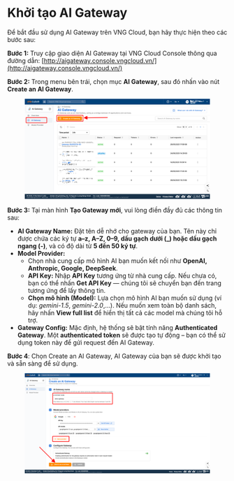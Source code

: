 # Khởi tạo AI Gateway

Để bắt đầu sử dụng AI Gateway trên VNG Cloud, bạn hãy thực hiện theo các bước sau:

**Bước 1:** Truy cập giao diện AI Gateway tại VNG Cloud Console thông qua đường dẫn: [http://aigateway.console.vngcloud.vn/](http://aigateway.console.vngcloud.vn/)

**Bước 2:** Trong menu bên trái, chọn mục **AI Gateway**, sau đó nhấn vào nút **Create an AI Gateway**.

<figure><img src="../../../.gitbook/assets/image (10) (1) (1) (1).png" alt=""><figcaption></figcaption></figure>

**Bước 3:** Tại màn hình **Tạo Gateway mới**, vui lòng điền đầy đủ các thông tin sau:

* **AI Gateway Name:** Đặt tên dễ nhớ cho gateway của bạn. Tên này chỉ được chứa các ký tự **a–z, A–Z, 0–9, dấu gạch dưới (\_) hoặc dấu gạch ngang (-)**, và có độ dài từ **5 đến 50 ký tự**.
* **Model Provider:**
  * Chọn nhà cung cấp mô hình AI bạn muốn kết nối như **OpenAI, Anthropic, Google, DeepSeek**.
  * **API Key:** Nhập **API Key** tương ứng từ nhà cung cấp. Nếu chưa có, bạn có thể nhấn **Get API Key** — chúng tôi sẽ chuyển bạn đến trang tương ứng để lấy thông tin.
  * **Chọn mô hình (Model):** Lựa chọn mô hình AI bạn muốn sử dụng (ví dụ: _gemini-1.5_, _gemini-2.0_,...). Nếu muốn xem toàn bộ danh sách, hãy nhấn **View full list** để hiển thị tất cả các model mà chúng tôi hỗ trợ.
* **Gateway Config:** Mặc định, hệ thống sẽ bật tính năng **Authenticated Gateway**. Một **authenticated token** sẽ được tạo tự động – bạn có thể sử dụng token này để gửi request đến AI Gateway.

**Bước 4**: Chọn Create an AI Gateway, AI Gateway của bạn sẽ được khởi tạo và sẵn sàng để sử dụng.

<figure><img src="../../../.gitbook/assets/image (1) (1) (1) (1) (1) (1) (1) (1) (1) (1) (1).png" alt=""><figcaption></figcaption></figure>
